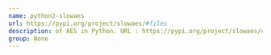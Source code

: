 ```yaml
---
name: python2-slowaes
url: https://pypi.org/project/slowaes/#files
description: of AES in Python. URL : https://pypi.org/project/slowaes/#files Groups : None
group: None
---
```

